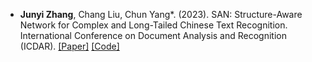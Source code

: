 - <span style="font-weight: bold;">Junyi Zhang</span>, Chang Liu, Chun Yang*. (2023). SAN: Structure-Aware Network for Complex and Long-Tailed Chinese Text Recognition. International Conference on Document Analysis and Recognition (ICDAR). [[Paper]](https://arxiv.org/abs/2411.06381) [[Code]](https://github.com/Levi-ZJY/SAN)

